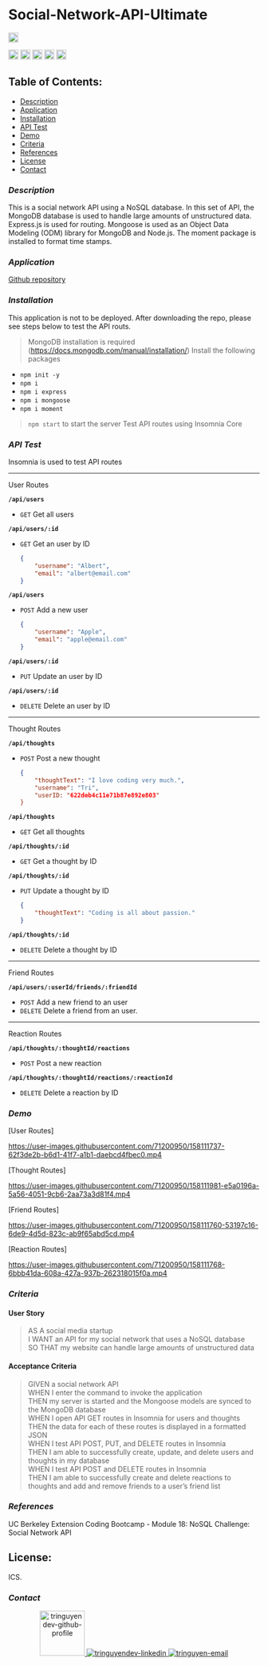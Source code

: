 # Social-Network-API-Ultimate

<span><img src="https://img.shields.io/badge/Created%20by-Tri%20Nguyen-088F8F?style=for-the-badge" height="20" /></span>

<span><img src="https://img.shields.io/badge/Node.js-MongoDB (Database)-339933?logo=node.js&logoColor=00F200" alt="Node.js logo - MongoDB" title="MongoDB" height="20" /></span>
<span><img src="https://img.shields.io/badge/Node.js-Express (Routing)-339933?logo=node.js&logoColor=00F200" alt="Node.js logo - Express" title="Express" height="20" /></span>
<span><img src="https://img.shields.io/badge/Node.js-Mongoose (ODM)-339933?logo=node.js&logoColor=00F200" alt="Node.js logo - Mongoose" title="Mongoose" height="20" /></span>
<span><img src="https://img.shields.io/badge/Node.js-Moment-339933?logo=node.js&logoColor=00F200" alt="Node.js logo - Moment" title="Moment" height="20" /></span>
<span><img src="https://img.shields.io/badge/npm package-npm%20install-339933?style=flat-square&logo=npm" alt="npm package" title="npm" height="20" /></span>

 ## Table of Contents:  
- [Description](#description)
- [Application](#application)
- [Installation](#installation)
- [API Test](#api-test)
- [Demo](#demo)
- [Criteria](#criteria)
- [References](#references)   
- [License](#license)  
- [Contact](#contact)  

### ***Description***
This is a social network API using a NoSQL database. In this set of API, the MongoDB database is used to handle large amounts of unstructured data. Express.js is used for routing. Mongoose is used as an Object Data Modeling (ODM) library for MongoDB and Node.js. The moment package is installed to format time stamps.  

### ***Application***
[Github repository](https://github.com/tringuyen1086/social-network-api-ultimate.git)

### ***Installation***

This application is not to be deployed. After downloading the repo, please see steps below to test the API routs.
> MongoDB installation is required (https://docs.mongodb.com/manual/installation/)
> Install the following packages
   - ```npm init -y```
   - ```npm i```
   - ```npm i express```
   - ```npm i mongoose```
   - ```npm i moment```
> ```npm start``` to start the server
> Test API routes using Insomnia Core

### ***API Test***  

Insomnia is used to test API routes 

---
User Routes

**`/api/users`**
* `GET` Get all users

**`/api/users/:id`**
* `GET` Get an user by ID
    ```json
    {
        "username": "Albert",
        "email": "albert@email.com"
    }
    ```
**`/api/users`**
* `POST` Add a new user
    ```json
    {
        "username": "Apple",
        "email": "apple@email.com"
    }
**`/api/users/:id`**
* `PUT` Update an user by ID

**`/api/users/:id`**
* `DELETE` Delete an user by ID
---
Thought Routes

**`/api/thoughts`**
* `POST` Post a new thought
    ```json
    {
        "thoughtText": "I love coding very much.",
        "username": "Tri",
        "userID: "622deb4c11e71b87e892e803"
    }

**`/api/thoughts`**
* `GET` Get all thoughts

**`/api/thoughts/:id`**
* `GET` Get a thought by ID

**`/api/thoughts/:id`**
* `PUT` Update a thought by ID
    ```json
    {
        "thoughtText": "Coding is all about passion."
    }

**`/api/thoughts/:id`**
* `DELETE` Delete a thought by ID
---
Friend Routes

**`/api/users/:userId/friends/:friendId`**
* `POST` Add a new friend to an user
* `DELETE` Delete a friend from an user.
---

Reaction Routes

**`/api/thoughts/:thoughtId/reactions`** 
* `POST` Post a new reaction

**`/api/thoughts/:thoughtId/reactions/:reactionId`**
* `DELETE` Delete a reaction by ID
  

### ***Demo***
[User Routes]


https://user-images.githubusercontent.com/71200950/158111737-62f3de2b-b6d1-41f7-a1b1-daebcd4fbec0.mp4


[Thought Routes]



https://user-images.githubusercontent.com/71200950/158111981-e5a0196a-5a56-4051-9cb6-2aa73a3d81f4.mp4



[Friend Routes] 


https://user-images.githubusercontent.com/71200950/158111760-53197c16-6de9-4d5d-823c-ab9f65abd5cd.mp4


[Reaction Routes]


https://user-images.githubusercontent.com/71200950/158111768-6bbb41da-608a-427a-937b-262318015f0a.mp4


### ***Criteria***

#### User Story
> AS A social media startup           
> I WANT an API for my social network that uses a NoSQL database      
> SO THAT my website can handle large amounts of unstructured data    

#### Acceptance Criteria
> GIVEN a social network API    
> WHEN I enter the command to invoke the application    
> THEN my server is started and the Mongoose models are synced to the MongoDB database    
> WHEN I open API GET routes in Insomnia for users and thoughts    
> THEN the data for each of these routes is displayed in a formatted JSON    
> WHEN I test API POST, PUT, and DELETE routes in Insomnia    
> THEN I am able to successfully create, update, and delete users and thoughts in my database    
> WHEN I test API POST and DELETE routes in Insomnia    
> THEN I am able to successfully create and delete reactions to thoughts and add and remove friends to a user’s friend list

### ***References***

UC Berkeley Extension Coding Bootcamp - Module 18: NoSQL Challenge: Social Network API 

## License: 
 ICS.  
 

### ***Contact***
<div align="center">
  <a href="https://github.com/tringuyen1086" target="blank">
    <img width="90" height="90" src="https://img.icons8.com/stickers/100/000000/github.png" alt="tringuyendev-github-profile" />
  </a>
  <a href="https://www.linkedin.com/in/tri-nguyen-1086" target="blank">
    <img src="https://img.icons8.com/bubbles/100/000000/linkedin.png" alt="tringuyendev-linkedin" />
  </a>
  <a href="mailto:tri.nguyen1086@gmail.com" target="top">
    <img src="https://img.icons8.com/bubbles/100/000000/apple-mail.png" alt="tringuyen-email" />
  </a>
</div>

